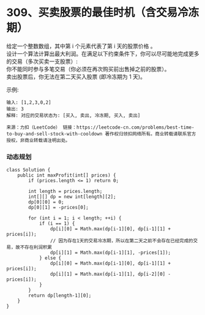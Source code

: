 309、买卖股票的最佳时机（含交易冷冻期）
===
给定一个整数数组，其中第 i 个元素代表了第 i 天的股票价格 。<br>
设计一个算法计算出最大利润。在满足以下约束条件下，你可以尽可能地完成更多的交易（多次买卖一支股票）:<br>
你不能同时参与多笔交易（你必须在再次购买前出售掉之前的股票）。<br>
卖出股票后，你无法在第二天买入股票 (即冷冻期为 1 天)。<br>

示例:<br>
```
输入: [1,2,3,0,2]
输出: 3 
解释: 对应的交易状态为: [买入, 卖出, 冷冻期, 买入, 卖出]
```
``
来源：力扣（LeetCode）
链接：https://leetcode-cn.com/problems/best-time-to-buy-and-sell-stock-with-cooldown
著作权归领扣网络所有。商业转载请联系官方授权，非商业转载请注明出处。
``

### 动态规划
```
class Solution {
    public int maxProfit(int[] prices) {
        if (prices.length <= 1) return 0;

        int length = prices.length;
        int[][] dp = new int[length][2];
        dp[0][0] = 0;
        dp[0][1] = -prices[0];

        for (int i = 1; i < length; ++i) {
            if (i == 1) {
                dp[i][0] = Math.max(dp[i-1][0], dp[i-1][1] + prices[i]);
                // 因为存在1天的交易冷冻期，所以在第二天之前不会存在已经完成的交易，故不存在利润积累
                dp[i][1] = Math.max(dp[i-1][1], -prices[1]);
            } else {
                dp[i][0] = Math.max(dp[i-1][0], dp[i-1][1] + prices[i]);
                dp[i][1] = Math.max(dp[i-1][1], dp[i-2][0] - prices[i]);
            }
        }
        return dp[length-1][0];
    }
}
```
